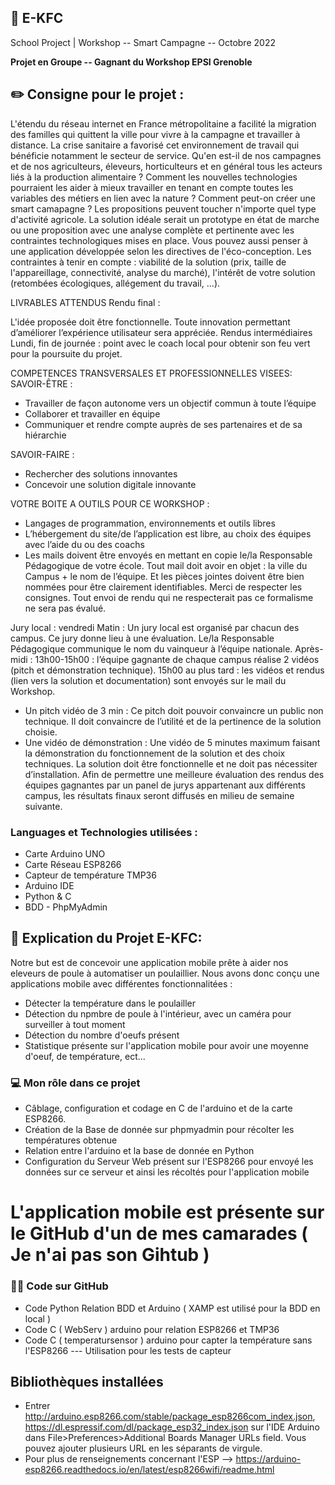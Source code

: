 ## 📄 E-KFC
School Project | Workshop -- Smart Campagne -- Octobre 2022

**Projet en Groupe -- Gagnant du Workshop EPSI Grenoble**

## ✏️ Consigne pour le projet :

L'étendu du réseau internet en France métropolitaine a facilité la migration des familles qui quittent la ville pour vivre à la campagne et travailler à distance. La crise sanitaire a favorisé cet environnement de travail qui bénéficie notamment le secteur de service.
Qu'en est-il de nos campagnes et de nos agriculteurs, éleveurs, horticulteurs et en général tous les acteurs liés à la production alimentaire ? Comment les nouvelles technologies pourraient les aider à mieux travailler en tenant en compte toutes les variables des métiers en lien avec la nature ? Comment peut-on créer une smart camapagne ?
Les propositions peuvent toucher n'importe quel type d'activité agricole. La solution idéale serait un prototype en état de marche ou une proposition avec une analyse complète et pertinente avec les contraintes technologiques mises en place. Vous pouvez aussi penser à une application développée selon les directives de l'éco-conception. Les contraintes à tenir en compte : viabilité de la solution (prix, taille de l'appareillage, connectivité, analyse du marché), l'intérêt de votre solution (retombées écologiques, allégement du travail, ...).

LIVRABLES ATTENDUS
Rendu final :

L'idée proposée doit être fonctionnelle.
Toute innovation permettant d’améliorer l’expérience utilisateur sera appréciée.
Rendus intermédiaires
Lundi, fin de journée : point avec le coach local pour obtenir son feu vert pour la poursuite du projet.

COMPETENCES TRANSVERSALES ET PROFESSIONNELLES VISEES:
SAVOIR-ÊTRE :

- Travailler de façon autonome vers un objectif commun à toute l’équipe
- Collaborer et travailler en équipe
- Communiquer et rendre compte auprès de ses partenaires et de sa hiérarchie

SAVOIR-FAIRE :
- Rechercher des solutions innovantes
- Concevoir une solution digitale innovante

VOTRE BOITE A OUTILS POUR CE WORKSHOP :

- Langages de programmation, environnements et outils libres
- L’hébergement du site/de l’application est libre, au choix des équipes avec l’aide du ou des coachs
- Les mails doivent être envoyés en mettant en copie le/la Responsable Pédagogique de votre école. Tout mail doit avoir en objet : la ville du Campus + le nom de l’équipe. Et les pièces jointes doivent être bien nommées pour être clairement identifiables.
Merci de respecter les consignes. Tout envoi de rendu qui ne respecterait pas ce formalisme ne sera pas évalué.

Jury local : vendredi
Matin :
Un jury local est organisé par chacun des campus. Ce jury donne lieu à une évaluation.
Le/la Responsable Pédagogique communique le nom du vainqueur à l’équipe nationale.
Après-midi :
13h00-15h00 : l’équipe gagnante de chaque campus réalise 2 vidéos (pitch et démonstration technique).
15h00 au plus tard : les vidéos et rendus (lien vers la solution et documentation) sont envoyés sur le mail du Workshop.
- Un pitch vidéo de 3 min : Ce pitch doit pouvoir convaincre un public non technique. Il doit convaincre de l’utilité et de la pertinence de la solution choisie.
- Une vidéo de démonstration : Une vidéo de 5 minutes maximum faisant la démonstration du fonctionnement de la solution et des choix techniques.
La solution doit être fonctionnelle et ne doit pas nécessiter d’installation.
Afin de permettre une meilleure évaluation des rendus des équipes gagnantes par un panel de jurys appartenant aux différents campus, les résultats finaux seront diffusés en milieu de semaine suivante.

### Languages et Technologies utilisées : 
* Carte Arduino UNO
* Carte Réseau ESP8266
* Capteur de température TMP36
* Arduino IDE
* Python & C
* BDD - PhpMyAdmin

## 🐔 Explication du Projet E-KFC:

Notre but est de concevoir une application mobile prête à aider nos eleveurs de poule à automatiser un poulaillier. 
Nous avons donc conçu une applications mobile avec différentes fonctionnalitées : 
  * Détecter la température dans le poulailler
  * Détection du npmbre de poule à l'intérieur, avec un caméra pour surveiller à tout moment
  * Détection du nombre d'oeufs présent
  * Statistique présente sur l'application mobile pour avoir une moyenne d'oeuf, de température, ect...

### 💻 Mon rôle dans ce projet
  * Câblage, configuration et codage en C de l'arduino et de la carte ESP8266.
  * Création de la Base de donnée sur phpmyadmin pour récolter les températures obtenue
  * Relation entre l'arduino et la base de donnée en Python
  * Configuration du Serveur Web présent sur l'ESP8266 pour envoyé les données sur ce serveur et ainsi les récoltés pour l'application mobile

# L'application mobile est présente sur le GitHub d'un de mes camarades ( Je n'ai pas son Gihtub )


### 👨‍💻 Code sur GitHub
  * Code Python Relation BDD et Arduino ( XAMP est utilisé pour la BDD en local )
  * Code C ( WebServ ) arduino pour relation ESP8266 et TMP36
  * Code C ( temperatursensor ) arduino pour capter la température sans l'ESP8266 --- Utilisation pour les tests de capteur

## Bibliothèques installées
  * Entrer http://arduino.esp8266.com/stable/package_esp8266com_index.json, https://dl.espressif.com/dl/package_esp32_index.json sur l'IDE Arduino dans   File>Preferences>Additional Boards Manager URLs field. Vous pouvez ajouter plusieurs URL en les séparants de virgule.
  * Pour plus de renseignements concernant l'ESP --> https://arduino-esp8266.readthedocs.io/en/latest/esp8266wifi/readme.html
  
  
